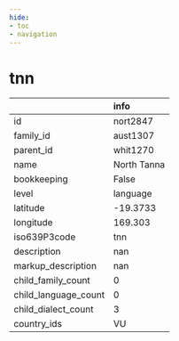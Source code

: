 ```yaml
---
hide:
- toc
- navigation
---
```

# tnn
|                      | info        |
|:---------------------|:------------|
| id                   | nort2847    |
| family_id            | aust1307    |
| parent_id            | whit1270    |
| name                 | North Tanna |
| bookkeeping          | False       |
| level                | language    |
| latitude             | -19.3733    |
| longitude            | 169.303     |
| iso639P3code         | tnn         |
| description          | nan         |
| markup_description   | nan         |
| child_family_count   | 0           |
| child_language_count | 0           |
| child_dialect_count  | 3           |
| country_ids          | VU          |